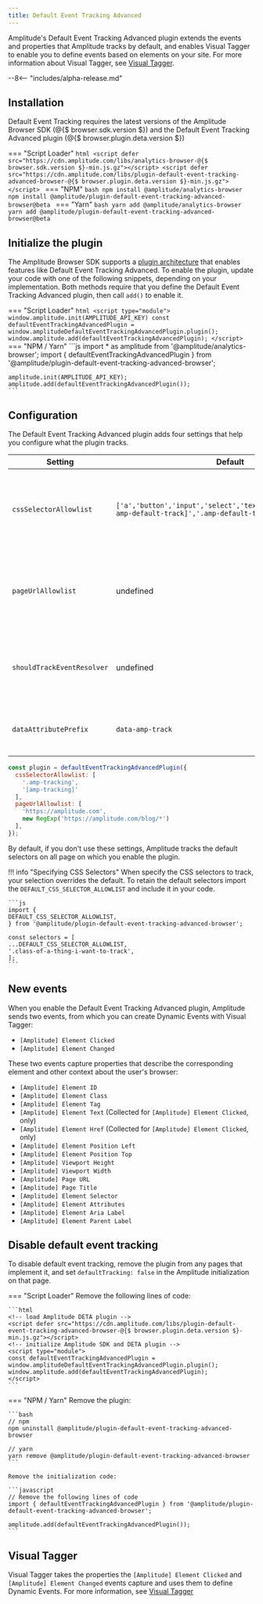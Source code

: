 ```yaml
---
title: Default Event Tracking Advanced
---
```


Amplitude's Default Event Tracking Advanced plugin extends the events and properties that Amplitude tracks by default, and enables Visual Tagger to enable you to define events based on elements on your site. For more information about Visual Tagger, see [Visual Tagger](#).

--8<-- "includes/alpha-release.md"

## Installation

Default Event Tracking requires the latest versions of the Amplitude Browser SDK (@{$ browser.sdk.version $}) and the Default Event Tracking Advanced plugin (@{$ browser.plugin.deta.version $})

=== "Script Loader"
    ```html
    <script defer src="https://cdn.amplitude.com/libs/analytics-browser-@{$ browser.sdk.version $}-min.js.gz"></script>
    <script defer src="https://cdn.amplitude.com/libs/plugin-default-event-tracking-advanced-browser-@{$ browser.plugin.deta.version $}-min.js.gz"></script>
    ```
=== "NPM"
    ```bash
    npm install @amplitude/analytics-browser
    npm install @amplitude/plugin-default-event-tracking-advanced-browser@beta
    ```
=== "Yarn"
    ```bash
    yarn add @amplitude/analytics-browser
    yarn add @amplitude/plugin-default-event-tracking-advanced-browser@beta
    ```

## Initialize the plugin

The Amplitude Browser SDK supports a [plugin architecture](/data/sdk-plugins/) that enables features like Default Event Tracking Advanced. To enable the plugin, update your code with one of the following snippets, depending on your implementation. Both methods require that you define the Default Event Tracking Advanced plugin, then call `add()` to enable it.

=== "Script Loader"
    ```html
    <script type="module">
        window.amplitude.init(AMPLITUDE_API_KEY)
        const defaultEventTrackingAdvancedPlugin = window.amplitudeDefaultEventTrackingAdvancedPlugin.plugin();
        window.amplitude.add(defaultEventTrackingAdvancedPlugin);
    </script>
    ```
=== "NPM / Yarn"
    ```js
    import * as amplitude from '@amplitude/analytics-browser';
    import { defaultEventTrackingAdvancedPlugin } from '@amplitude/plugin-default-event-tracking-advanced-browser';

    amplitude.init(AMPLITUDE_API_KEY);
    amplitude.add(defaultEventTrackingAdvancedPlugin());
    ```

## Configuration

The Default Event Tracking Advanced plugin adds four settings that help you configure what the plugin tracks.

| <div class="big-column">Setting</div>                   | Default                                                                                              | Description                                                                                        |
| -------------------------- | ---------------------------------------------------------------------------------------------------- | -------------------------------------------------------------------------------------------------- |
| `cssSelectorAllowlist`     | `['a','button','input','select','textarea','label','[data-amp-default-track]','.amp-default-track']` | String[]. Accepts one or more CSS selectors that define which elements on the page to track.         |
| `pageUrlAllowlist`         | undefined                                                                                            | String or `RegExp`. Defines the URL, URLs, or URL pattern on which Amplitude tracks default events |
| `shouldTrackEventResolver` | undefined                                                                                            | Function. Programatically determines if Amplitude should or shouldn't track an event.              |
| `dataAttributePrefix`      | `data-amp-track`                                                                                     | Allows the plugin to capture data attributes as an event property                                  |

```js
const plugin = defaultEventTrackingAdvancedPlugin({
  cssSelectorAllowlist: [
    '.amp-tracking',
    '[amp-tracking]'
  ],
  pageUrlAllowlist: [
    'https://amplitude.com',
    new RegExp('https://amplitude.com/blog/*')
  ],
});
```

By default, if you don't use these settings, Amplitude tracks the default selectors on all page on which you enable the plugin.

!!! info "Specifying CSS Selectors"
    When specify the CSS selectors to track, your selection overrides the default. To retain the default selectors import the `DEFAULT_CSS_SELECTOR_ALLOWLIST` and include it in your code.

    ```js
    import {
    DEFAULT_CSS_SELECTOR_ALLOWLIST,
    } from '@amplitude/plugin-default-event-tracking-advanced-browser';

    const selectors = [
    ...DEFAULT_CSS_SELECTOR_ALLOWLIST,
    '.class-of-a-thing-i-want-to-track',
    ];
    ```

## New events

When you enable the Default Event Tracking Advanced plugin, Amplitude sends two events, from which you can create Dynamic Events with Visual Tagger:

- `[Amplitude] Element Clicked`
- `[Amplitude] Element Changed`

These two events capture properties that describe the corresponding element and other context about the user's browser:

<!-- vale off-->
- `[Amplitude] Element ID`
- `[Amplitude] Element Class`
- `[Amplitude] Element Tag`
- `[Amplitude] Element Text` (Collected for `[Amplitude] Element Clicked`, only) 
- `[Amplitude] Element Href` (Collected for `[Amplitude] Element Clicked`, only)
- `[Amplitude] Element Position Left`
- `[Amplitude] Element Position Top`
- `[Amplitude] Viewport Height`
- `[Amplitude] Viewport Width`
- `[Amplitude] Page URL`
- `[Amplitude] Page Title`
- `[Amplitude] Element Selector`
- `[Amplitude] Element Attributes`
- `[Amplitude] Element Aria Label`
- `[Amplitude] Element Parent Label`
<!-- vale on-->

## Disable default event tracking

To disable default event tracking, remove the plugin from any pages that implement it, and set `defaultTracking: false` in the Amplitude initialization on that page.

=== "Script Loader"
    Remove the following lines of code:

    ```html
    <!-- load Amplitude DETA plugin -->
    <script defer src="https://cdn.amplitude.com/libs/plugin-default-event-tracking-advanced-browser-@{$ browser.plugin.deta.version $}-min.js.gz"></script>
    <!-- initialize Amplitude SDK and DETA plugin -->
    <script type="module">
    const defaultEventTrackingAdvancedPlugin = window.amplitudeDefaultEventTrackingAdvancedPlugin.plugin();
    window.amplitude.add(defaultEventTrackingAdvancedPlugin);
    </script>
    ```
=== "NPM / Yarn"
    Remove the plugin:

    ```bash
    // npm
    npm uninstall @amplitude/plugin-default-event-tracking-advanced-browser

    // yarn
    yarn remove @amplitude/plugin-default-event-tracking-advanced-browser
    ```

    Remove the initialization code:

    ```javascript
    // Remove the following lines of code
    import { defaultEventTrackingAdvancedPlugin } from '@amplitude/plugin-default-event-tracking-advanced-browser';

    amplitude.add(defaultEventTrackingAdvancedPlugin());
    ```

## Visual Tagger

Visual Tagger takes the properties the `[Amplitude] Element Clicked` and `[Amplitude] Element Changed` events capture and uses them to define Dynamic Events. For more information, see [Visual Tagger](#)
